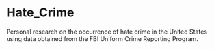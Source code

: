 # Hate_Crime
Personal research on the occurrence of hate crime in the United States using data obtained from the FBI Uniform Crime Reporting Program.
